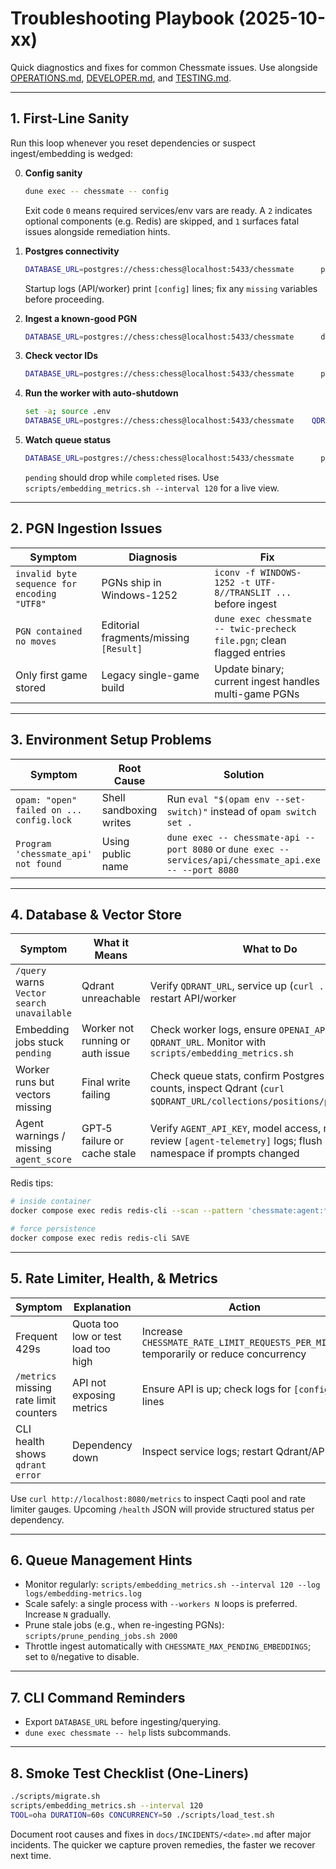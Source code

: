 # Troubleshooting Playbook (2025-10-xx)

Quick diagnostics and fixes for common Chessmate issues. Use alongside [OPERATIONS.md](OPERATIONS.md), [DEVELOPER.md](DEVELOPER.md), and [TESTING.md](TESTING.md).

---

## 1. First-Line Sanity

Run this loop whenever you reset dependencies or suspect ingest/embedding is wedged:

0. **Config sanity**
   ```sh
   dune exec -- chessmate -- config
   ```
   Exit code `0` means required services/env vars are ready. A `2` indicates optional components (e.g. Redis) are skipped, and `1` surfaces fatal issues alongside remediation hints.

1. **Postgres connectivity**
   ```sh
   DATABASE_URL=postgres://chess:chess@localhost:5433/chessmate      psql "$DATABASE_URL" -c "SELECT 1"
   ```
   Startup logs (API/worker) print `[config]` lines; fix any `missing` variables before proceeding.

2. **Ingest a known-good PGN**
   ```sh
   DATABASE_URL=postgres://chess:chess@localhost:5433/chessmate      dune exec chessmate -- ingest data/games/twic1611.pgn
   ```

3. **Check vector IDs**
   ```sh
   DATABASE_URL=postgres://chess:chess@localhost:5433/chessmate      psql "$DATABASE_URL" -c "SELECT COUNT(*) FROM positions WHERE vector_id IS NOT NULL"
   ```

4. **Run the worker with auto-shutdown**
   ```sh
   set -a; source .env
   DATABASE_URL=postgres://chess:chess@localhost:5433/chessmate    QDRANT_URL=http://localhost:6333      dune exec -- embedding_worker -- --workers 3 --poll-sleep 1.0 --exit-after-empty 3
   ```

5. **Watch queue status**
   ```sh
   DATABASE_URL=postgres://chess:chess@localhost:5433/chessmate      psql "$DATABASE_URL" -c "SELECT status, COUNT(*) FROM embedding_jobs GROUP BY status"
   ```
   `pending` should drop while `completed` rises. Use `scripts/embedding_metrics.sh --interval 120` for a live view.

---

## 2. PGN Ingestion Issues

| Symptom | Diagnosis | Fix |
| --- | --- | --- |
| `invalid byte sequence for encoding "UTF8"` | PGNs ship in Windows-1252 | `iconv -f WINDOWS-1252 -t UTF-8//TRANSLIT ...` before ingest |
| `PGN contained no moves` | Editorial fragments/missing `[Result]` | `dune exec chessmate -- twic-precheck file.pgn`; clean flagged entries |
| Only first game stored | Legacy single-game build | Update binary; current ingest handles multi-game PGNs |

---

## 3. Environment Setup Problems

| Symptom | Root Cause | Solution |
| --- | --- | --- |
| `opam: "open" failed on ... config.lock` | Shell sandboxing writes | Run `eval "$(opam env --set-switch)"` instead of `opam switch set .` |
| `Program 'chessmate_api' not found` | Using public name | `dune exec -- chessmate-api --port 8080` or `dune exec -- services/api/chessmate_api.exe -- --port 8080` |

---

## 4. Database & Vector Store

| Symptom | What it Means | What to Do |
| --- | --- | --- |
| `/query` warns `Vector search unavailable` | Qdrant unreachable | Verify `QDRANT_URL`, service up (`curl .../healthz`), restart API/worker |
| Embedding jobs stuck `pending` | Worker not running or auth issue | Check worker logs, ensure `OPENAI_API_KEY`, `QDRANT_URL`. Monitor with `scripts/embedding_metrics.sh` |
| Worker runs but vectors missing | Final write failing | Check queue stats, confirm Postgres `vector_id` counts, inspect Qdrant (`curl $QDRANT_URL/collections/positions/points/count`) |
| Agent warnings / missing `agent_score` | GPT‑5 failure or cache stale | Verify `AGENT_API_KEY`, model access, network; review `[agent-telemetry]` logs; flush Redis namespace if prompts changed |

Redis tips:
```sh
# inside container
docker compose exec redis redis-cli --scan --pattern 'chessmate:agent:*'

# force persistence
docker compose exec redis redis-cli SAVE
```

---

## 5. Rate Limiter, Health, & Metrics

| Symptom | Explanation | Action |
| --- | --- | --- |
| Frequent 429s | Quota too low or test load too high | Increase `CHESSMATE_RATE_LIMIT_REQUESTS_PER_MINUTE` temporarily or reduce concurrency |
| `/metrics` missing rate limit counters | API not exposing metrics | Ensure API is up; check logs for `[config]` lines |
| CLI health shows `qdrant error` | Dependency down | Inspect service logs; restart Qdrant/API |

Use `curl http://localhost:8080/metrics` to inspect Caqti pool and rate limiter gauges. Upcoming `/health` JSON will provide structured status per dependency.

---

## 6. Queue Management Hints
- Monitor regularly: `scripts/embedding_metrics.sh --interval 120 --log logs/embedding-metrics.log`
- Scale safely: a single process with `--workers N` loops is preferred. Increase `N` gradually.
- Prune stale jobs (e.g., when re-ingesting PGNs): `scripts/prune_pending_jobs.sh 2000`
- Throttle ingest automatically with `CHESSMATE_MAX_PENDING_EMBEDDINGS`; set to `0`/negative to disable.

---

## 7. CLI Command Reminders
- Export `DATABASE_URL` before ingesting/querying.
- `dune exec chessmate -- help` lists subcommands.

---

## 8. Smoke Test Checklist (One-Liners)
```sh
./scripts/migrate.sh
scripts/embedding_metrics.sh --interval 120
TOOL=oha DURATION=60s CONCURRENCY=50 ./scripts/load_test.sh
```

Document root causes and fixes in `docs/INCIDENTS/<date>.md` after major incidents. The quicker we capture proven remedies, the faster we recover next time.
